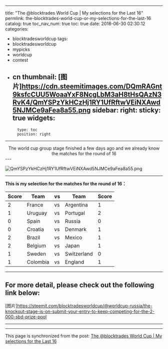 
---
title: "The @blocktrades World Cup | My selections for the Last 16"
permlink: the-blocktrades-world-cup-or-my-selections-for-the-last-16
catalog: true
toc_nav_num: true
toc: true
date: 2018-06-30 02:30:12
categories:
- blocktradesworldcup
tags:
- blocktradesworldcup
- mypicks
- worldcup
- contest
- cn
thumbnail: [图片]https://cdn.steemitimages.com/DQmRAGnt9ksfcCUU5WoaaYxF8NcgLbM3aH8tHsQAzN3RvK4/QmYSPzYkHCzHj1RY1UfRftwVEiNXAwd5NJMCe9aFea8a55.png
sidebar:
    right:
        sticky: true
widgets:
    -
        type: toc
        position: right
---


<center>The world cup group stage finished a few days ago and we already know the matches for the round of 16</center>
---

![QmYSPzYkHCzHj1RY1UfRftwVEiNXAwd5NJMCe9aFea8a55.png]([图片]https://cdn.steemitimages.com/DQmRAGnt9ksfcCUU5WoaaYxF8NcgLbM3aH8tHsQAzN3RvK4/QmYSPzYkHCzHj1RY1UfRftwVEiNXAwd5NJMCe9aFea8a55.png)

***********

**This is my selection for the matches for the round of 16：**

Score | Team | vs | Team | Score
-|-|-|-|-
2 | France | vs | Argentina | 1
1 | Uruguay | vs | Portugal |2
0 | Spain | vs | Russia | 0
0 | Croatia | vs | Denmark | 1
2 | Brazil | vs | Mexico |1
2 | Belgium | vs | Japan | 1
1 | Sweden | vs | Switzerland |0
1 | Colombia | vs | England |1
******
## For more detail, please check out the following link below:

[图片]https://steemit.com/blocktradesworldcup/@worldcup-russia/the-knockout-stage-is-on-submit-your-entry-to-keep-competing-for-the-2-000-sbd-prize-pool

***********

- - -

This page is synchronized from the post: [The @blocktrades World Cup | My selections for the Last 16](https://steemit.com/@yellowbird/the-blocktrades-world-cup-or-my-selections-for-the-last-16)
